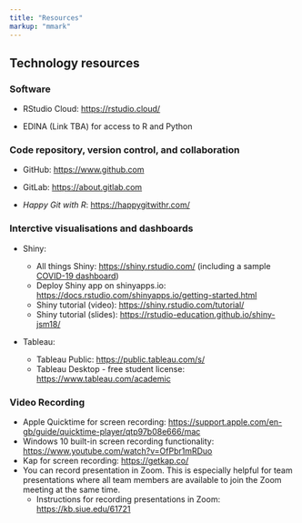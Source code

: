 ```yaml
---
title: "Resources"
markup: "mmark"
---
```


## Technology resources

### Software

- RStudio Cloud: https://rstudio.cloud/ 

- EDINA (Link TBA) for access to R and Python

### Code repository, version control, and collaboration 

- GitHub: https://www.github.com

- GitLab: https://about.gitlab.com

- *Happy Git with R*: https://happygitwithr.com/ 

### Interctive visualisations and dashboards

- Shiny:
  - All things Shiny: https://shiny.rstudio.com/ (including a sample [COVID-19 dashboard](https://shiny.rstudio.com/gallery/covid19-tracker.html))
  - Deploy Shiny app on shinyapps.io: https://docs.rstudio.com/shinyapps.io/getting-started.html
  - Shiny tutorial (video): https://shiny.rstudio.com/tutorial/
  - Shiny tutorial (slides): https://rstudio-education.github.io/shiny-jsm18/

- Tableau: 
  - Tableau Public: https://public.tableau.com/s/
  - Tableau Desktop - free student license: https://www.tableau.com/academic

### Video Recording 

- Apple Quicktime for screen recording:  https://support.apple.com/en-gb/guide/quicktime-player/qtp97b08e666/mac
- Windows 10 built-in screen recording functionality: https://www.youtube.com/watch?v=OfPbr1mRDuo
- Kap for screen recording: https://getkap.co/
- You can record presentation in Zoom. This is especially helpful for team presentations where all team members are available to join the Zoom meeting at the same time. 
    - Instructions for recording presentations in Zoom: https://kb.siue.edu/61721
